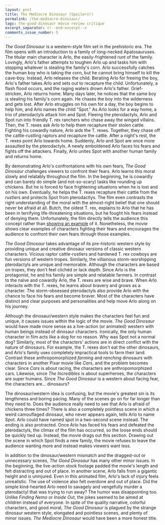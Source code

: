 ```yaml
---
layout: post
title: The Mediocre Dinosaur (Spoilers!)
permalink: /the-mediocre-dinosaur/
tags: the-good-dinosaur movie review critique
excerpt_separator: <!--end-excerpt-->
comments_issue_number: 5
---
```


*The Good Dinosaur* is a western-style film set in the prehistoric era. The film
opens with an introduction to a family of long-necked Apatosauruses. The titular
main character is Arlo, the easily-frightened runt of the family. Lovingly,
Arlo's father attempts to toughen Arlo up and tasks him with stopping whatever
is stealing the family's corn. Arlo successfully catches the human boy who is
taking the corn, but he cannot bring himself to kill the cave-boy. Instead, Arlo
releases the child. Berating Arlo for freeing the boy, Arlo's father takes Arlo
and sets out to recapture the child. Unfortunately, a flash flood occurs, and
the raging waters drown Arlo's father. <!--end-excerpt--> Grief-stricken, Arlo
returns home. Many days later, he notices that the same boy is stealing his
family's corn again. He chases the boy into the wilderness and gets lost. After
Arlo struggles on his own for a day, the boy begins to help him, and Arlo names
the child "Spot." As Arlo looks for a way home, a trio of pterodactyls attack
him and Spot. Fleeing the pterodactyls, Arlo and Spot run into friendly T. rex
ranchers who chase away the winged villains. Then, the T. rexes ask Arlo to help
them recapture their stolen cattle. Fighting his cowardly nature, Arlo aids the
T. rexes. Together, they chase off the cattle-rustling raptors and recapture the
cattle. After a night's rest, the T. rexes point Arlo towards home. Suddenly,
Arlo and Spot are once more assaulted by the pterodactyls. A newly emboldened
Arlo faces his fears and fights off the attackers. Finally, Arlo unites Spot
with another human family and returns home.

By demonstrating Arlo's confrontations with his own fears, *The Good Dinosaur*
challenges viewers to confront their fears. Arlo learns this moral slowly and
relatably throughout the film. In the beginning, he is cowardly and can barely
do simple (and not-so-scary) tasks like rounding up chickens. But he is forced
to face frightening situations when he is lost and on his own. Eventually, he
helps the T. rexes recapture their cattle from the rustlers and protects Spot
from pterodactlys. The film even contrasts the right understanding of the moral
with the almost-right belief that one should never be afraid at all. Butch, the
oldest T. rex, explains to Arlo that he has been in terrifying life-threatening
situations, but he fought his fears instead of denying them. Unfortunately, the
film directly tells the audience this concept rather than <a
href="https://en.wikipedia.org/wiki/Show,_don%27t_tell" target="_blank">showing
an example</a> of it. Nonetheless, the movie shows clear examples of characters
fighting their fears and encourages the audience to confront their own fears
through those examples.

*The Good Dinosaur* takes advantage of its pre-historic western style by
providing unique and creative dinosaur versions of classic western characters.
Vicious raptor cattle-rustlers and hardened T. rex cowboys are fun versions of
western tropes. Similarly, the villainous storm-worshipping pterodactyls are
unique and memorable. Although the characters are based on tropes, they don't
feel clichéd or lack depth. Since Arlo is the protagonist, he and his family are
simple and relatable farmers. In contrast to the naïve and cowardly Arlo, the T.
rexes are wise and brave. When Arlo interacts with the T. rexes, he learns about
bravery and grows as a character. The storm-obsessed pterodactyls also provide
Arlo with the chance to face his fears and become braver. Most of the characters
have distinct and clear purposes and personalities and help move Arlo along on
his journey.

Although the dinosaur/western style makes the characters feel fun and unique, it
causes issues within the logic of the movie. *The Good Dinosaur* would have made
more sense as a live-action (or animated) western with human beings instead of
dinosaur characters. Ironically, the only human character in film acts like a
dog for no reason. Why was Spot not a normal dog? Similarly, most of the
characters' actions are in direct conflict with the nature of dinosaurs. For
example, the T. rexes don't eat the other dinosaurs, and Arlo's family uses
completely impractical tools to farm their land. Contrast these
anthropomorphized *farming* and *ranching* dinosaurs with characters in another
Pixar movie like *Cars*, and the problem becomes clear. Since *Cars* is about
racing, the characters are anthropomorphized cars. Likewise, since *The
Incredibles* is about superheroes, the characters are super humans. Since *The
Good Dinosaur* is a western about facing fear, the characters are... dinosaurs?

The dinosaur/western idea is confusing, but the movie's greatest sin is its
lengthiness and boring pacing. Many of the scenes go on for far longer than they
need to. Does the audience really need to see that Arlo is afraid of chickens
three times? There is also a completely pointless scene in which a weird
camouflaged dinosaur, who never appears again, tells Arlo to name Spot. Arlo
could have named spot in a two-second scene instead. The ending is also
protracted. Once Arlo has faced his fears and defeated the pterodactyls, the
climax of the film has occurred, so the loose ends should be quickly tied up.
Instead, the movie drags out this section. Drawing out the scene in which Spot
finds a new family, the movie refuses to leave the audience wanting more and
instead makes viewers want less.

In addition to the dinosaur/western mismatch and the dragged-out or unnecessary
scenes, *The Good Dinosaur* has many other minor issues. In the beginning, the
live-action stock footage padded the movie's length and felt distracting and out
of place. In another scene, Arlo falls from a gigantic height and is uninjured.
Even in this animated film, Arlo's lack of injury feels unrealistic. The use of
violence also felt overdone and out of place. Did the simple kind-hearted Arlo
need to savagely and vengefully murder a pterodactyl that was trying to run
away? The humor was disappointing too. Unlike *Finding Nemo* or *Inside Out*,
the jokes seemed to be aimed at children instead of everyone. In spite of the
quality narrative, colorful characters, and good moral, *The Good Dinosaur* is
plagued by the strange dinosaur western style, elongated and pointless scenes,
and plenty of minor issues. *The Mediocre Dinosaur* would have been a more
honest title.


